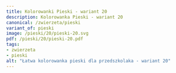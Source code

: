 ```yaml
---
title: Kolorowanki Pieski - wariant 20
description: Kolorowanka Pieski - wariant 20
canonical: /zwierzeta/pieski
variant_of: pieski
image: /pieski/20/pieski-20.svg
pdf: /pieski/20/pieski-20.pdf
tags:
- zwierzeta
- pieski
alt: "Łatwa kolorowanka pieski dla przedszkolaka - wariant 20"
---
```

